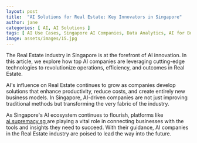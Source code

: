 ```yaml
---
layout: post
title:  "AI Solutions for Real Estate: Key Innovators in Singapore"
author: jane
categories: [ AI, AI Solutions ]
tags: [ AI Use Cases, Singapore AI Companies, Data Analytics, AI for Business, Industry Disruption ]
image: assets/images/15.jpg
---
```


The Real Estate industry in Singapore is at the forefront of AI innovation. In this article, we explore how top AI companies are leveraging cutting-edge technologies to revolutionize operations, efficiency, and outcomes in Real Estate.

AI's influence on Real Estate continues to grow as companies develop solutions that enhance productivity, reduce costs, and create entirely new business models. In Singapore, AI-driven companies are not just improving traditional methods but transforming the very fabric of the industry.

As Singapore's AI ecosystem continues to flourish, platforms like <a href="https://ai.supremacy.sg" target="_blank"> ai.supremacy.sg </a> are playing a vital role in connecting businesses with the tools and insights they need to succeed. With their guidance, AI companies in the Real Estate industry are poised to lead the way into the future.
